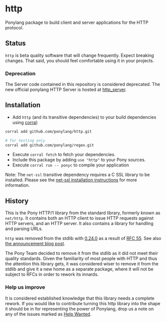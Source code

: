 # http

Ponylang package to build client and server applications for the HTTP protocol.

## Status

`http` is beta quality software that will change frequently. Expect breaking changes. That said, you should feel comfortable using it in your projects.

### Deprecation

The Server code contained in this repository is considered deprecated. The new official ponylang HTTP Server is hosted at [http_server](https://github.com/ponylang/http_server).

## Installation

* Add `http` (and its transitive dependencies) to your build dependencies using [corral](https://github.com/ponylang/corral):

```bash
corral add github.com/ponylang/http.git

# for testing only
corral add github.com/ponylang/regex.git
```

* Execute `corral fetch` to fetch your dependencies.
* Include this package by adding `use "http"` to your Pony sources.
* Execute `corral run -- ponyc` to compile your application

Note: The `net-ssl` transitive dependency requires a C SSL library to be installed. Please see the [net-ssl installation instructions](https://github.com/ponylang/net-ssl#installation) for more information.

## History

This is the Pony HTTP/1 library from the standard library, formerly known as `net/http`. It contains both an HTTP client to issue HTTP requests against HTTP servers, and an HTTP server. It also contains a library for handling and parsing URLs.

`http` was removed from the stdlib with [0.24.0](https://github.com/ponylang/ponyc/releases/tag/0.24.0) as a result of [RFC 55](https://github.com/ponylang/rfcs/blob/master/text/0055-remove-http-server-from-stdlib.md). See also [the announcement blog post](https://www.ponylang.io/blog/2018/06/0.24.0-released/).

The Pony Team decided to remove it from the stdlib as it did not meet their quality standards. Given the familiarity of most people with HTTP and thus the attention this library gets, it was considered wiser to remove it from the stdlib and give it a new home as a separate package, where it will not be subject to RFCs in order to rework its innards.

### Help us improve

It is considered established knowledge that this library needs a complete rework. If you would like to contribute turning this http library into the shape it should be in for representing the power of Ponylang, drop us a note on any of the issues marked as [Help Wanted](https://github.com/ponylang/http/labels/help%20wanted).
